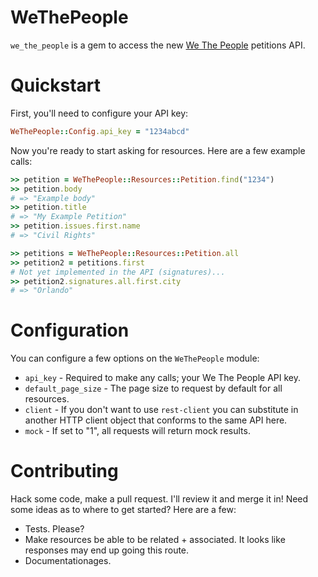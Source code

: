 # WeThePeople

`we_the_people` is a gem to access the new [We The People](https://petitions.whitehouse.gov) petitions API.

# Quickstart

First, you'll need to configure your API key:

```ruby
WeThePeople::Config.api_key = "1234abcd"
```

Now you're ready to start asking for resources.  Here are a few example calls:

```ruby
>> petition = WeThePeople::Resources::Petition.find("1234")
>> petition.body
# => "Example body"
>> petition.title
# => "My Example Petition"
>> petition.issues.first.name
# => "Civil Rights"

>> petitions = WeThePeople::Resources::Petition.all
>> petition2 = petitions.first
# Not yet implemented in the API (signatures)...
>> petition2.signatures.all.first.city
# => "Orlando"
```

# Configuration

You can configure a few options on the `WeThePeople` module:

* `api_key` - Required to make any calls; your We The People API key.
* `default_page_size` - The page size to request by default for all resources.
* `client` - If you don't want to use `rest-client` you can substitute in another HTTP client object that conforms to the same API here.
* `mock` - If set to "1", all requests will return mock results.

# Contributing

Hack some code, make a pull request.  I'll review it and merge it in!  Need some ideas as to where to get started?  Here are a few:

* Tests.  Please?
* Make resources be able to be related + associated.  It looks like responses may end up going this route.
* Documentationages.
